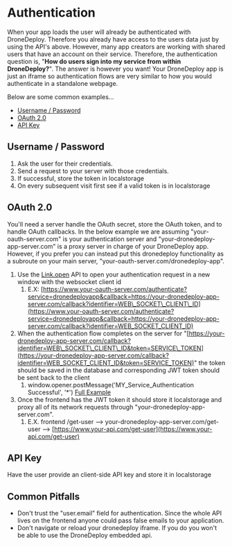 # Authentication

When your app loads the user will already be authenticated with DroneDeploy. Therefore you already have access to the users data just by using the API's above. However, many app creators are working with shared users that have an account on their service. Therefore, the authentication question is, "**How do users sign into my service from within DroneDeploy?**". The answer is however you want! Your DroneDeploy app is just an iframe so authentication flows are very similar to how you would authenticate in a standalone webpage.

Below are some common examples...

* [Username / Password](#username--password)
* [OAuth 2.0](#oauth-20)
* [API Key](#api-key)

## Username / Password

1. Ask the user for their credentials.
2. Send a request to your server with those credentials.
3. If successful, store the token in localstorage
4. On every subsequent visit first see if a valid token is in localstorage

## OAuth 2.0

You'll need a server handle the OAuth secret, store the OAuth token, and to handle OAuth callbacks. In the below example we are assuming "your-oauth-server.com" is your authentication server and "your-dronedeploy-app-server.com" is a proxy server in charge of your DroneDeploy app. However, if you prefer you can instead put this dronedeploy functionality as a subroute on your main server, "your-oauth-server.com/dronedeploy-app".

1. Use the [Link.open](/link/example-link.open.md) API to open your authentication request in a new window with the websocket client id
   1. E.X: [https://www.your-oauth-server.com/authenticate?service=dronedeployapp&callback=https://your-dronedeploy-app-server.com/callback?identifier=WEB\_SOCKET\_CLIENT\_ID](https://www.your-oauth-server.com/authenticate?service=dronedeployapp&callback=https://your-dronedeploy-app-server.com/callback?identifier=WEB_SOCKET_CLIENT_ID)
2. When the authentication flow completes on the server for "[https://your-dronedeploy-app-server.com/callback?identifier=WEB\_SOCKET\_CLIENT\_ID&token=SERVICE\_TOKEN](https://your-dronedeploy-app-server.com/callback?identifier=WEB_SOCKET_CLIENT_ID&token=SERVICE_TOKEN)"  the token should be saved in the database and corresponding JWT token should be sent back to the client
   1. window.opener.postMessage\('MY\_Service\_Authentication Successful', '\*'\) [Full Example](https://github.com/dronedeploy/post-message-opener-window-example)
3. Once the frontend has the JWT token it should store it localstorage and proxy all of its network requests through "your-dronedeploy-app-server.com".
   1. E.X. frontend /get-user --&gt; your-dronedeploy-app-server.com/get-user --&gt; [https://www.your-api.com/get-user](https://www.your-api.com/get-user)

## API Key

Have the user provide an client-side API key and store it in localstorage

## Common Pitfalls

* Don't trust the "user.email" field for authentication. Since the whole API lives on the frontend anyone could pass false emails to your application.
* Don't navigate or reload your dronedeploy iframe. If you do you won't be able to use the DroneDeploy embedded api.



